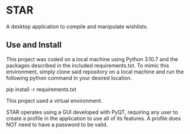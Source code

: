 # STAR

A desktop application to compile and manipulate wishlists.

## Use and Install

This project was coded on a local machine using Python 3.10.7 and the packages described in the included requirements.txt. To mimic this environment, simply clone said repository on a local machine and run the following python command in your desired location.

pip install -r requirements.txt

This project used a virtual environment.

STAR operates using a GUI developed with PyQT, requiring any user to create a profile in the application to use all of its features.
A profile does NOT need to have a password to be valid.